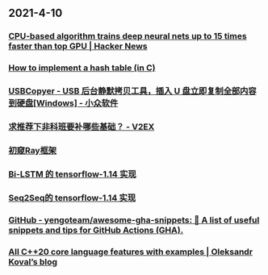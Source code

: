 
## 2021-4-10

### [CPU-based algorithm trains deep neural nets up to 15 times faster than top GPU | Hacker News](https://news.ycombinator.com/item?id=26745326)

### [How to implement a hash table (in C)](https://benhoyt.com/writings/hash-table-in-c/)

### [USBCopyer - USB 后台静默拷贝工具，插入 U 盘立即复制全部内容到硬盘[Windows] - 小众软件](https://www.appinn.com/usbcopyer-for-windows/)

### [求推荐下非科班要补哪些基础？ - V2EX](https://www.v2ex.com/t/769350)

### [初窥Ray框架](https://juejin.cn/post/6948664401700323365)

### [Bi-LSTM 的 tensorflow-1.14 实现](https://juejin.cn/post/6949413253982191652)

### [Seq2Seq的 tensorflow-1.14 实现](https://juejin.cn/post/6949413317311987748)

### [GitHub - yengoteam/awesome-gha-snippets: 🤯 A list of useful snippets and tips for GitHub Actions (GHA).](https://github.com/yengoteam/awesome-gha-snippets)

### [All C++20 core language features with examples | Oleksandr Koval’s blog](https://oleksandrkvl.github.io/2021/04/02/cpp-20-overview.html)